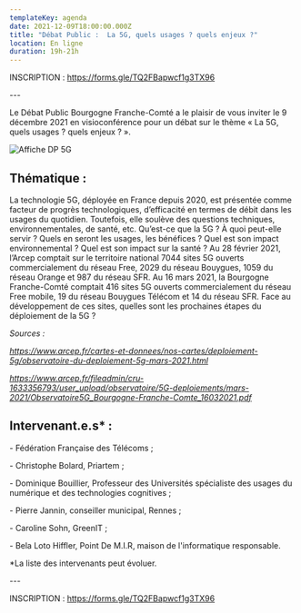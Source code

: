 ```yaml
---
templateKey: agenda
date: 2021-12-09T18:00:00.000Z
title: "Débat Public :  La 5G, quels usages ? quels enjeux ?"
location: En ligne
duration: 19h-21h
---
```

<!--StartFragment-->

INSCRIPTION : <https://forms.gle/TQ2FBapwcf1g3TX96>

\---

Le Débat Public Bourgogne Franche-Comté a le plaisir de vous inviter le 9 décembre 2021 en visioconférence pour un débat sur le thème « La 5G, quels usages ? quels enjeux ? ».

![Affiche DP 5G](/img/2021_affiche-dp-bfc_5g_400px.jpg#img-center "Affiche DP 5G")

## Thématique :

La technologie 5G, déployée en France depuis 2020, est présentée comme facteur de progrès technologiques, d’efficacité en termes de débit dans les usages du quotidien. Toutefois, elle soulève des questions techniques, environnementales, de santé, etc. Qu’est-ce que la 5G ? À quoi peut-elle servir ? Quels en seront les usages, les bénéfices ? Quel est son impact environnemental ? Quel est son impact sur la santé ? Au 28 février 2021, l’Arcep comptait sur le territoire national 7044 sites 5G ouverts commercialement du réseau Free, 2029 du réseau Bouygues, 1059 du réseau Orange et 987 du réseau SFR[](imap://animation%40debatpublic-bfc%2Eorg@ssl0.ovh.net:993/fetch%3EUID%3E.INBOX%3E1653#_ftn1). Au 16 mars 2021, la Bourgogne Franche-Comté comptait 416 sites 5G ouverts commercialement du réseau Free mobile, 19 du réseau Bouygues Télécom et 14 du réseau SFR[](imap://animation%40debatpublic-bfc%2Eorg@ssl0.ovh.net:993/fetch%3EUID%3E.INBOX%3E1653#_ftn2). Face au développement de ces sites, quelles sont les prochaines étapes du déploiement de la 5G ?

*Sources :*

*<https://www.arcep.fr/cartes-et-donnees/nos-cartes/deploiement-5g/observatoire-du-deploiement-5g-mars-2021.html>*

[](imap://animation%40debatpublic-bfc%2Eorg@ssl0.ovh.net:993/fetch%3EUID%3E.INBOX%3E1653#_ftnref2)*<https://www.arcep.fr/fileadmin/cru-1633356793/user_upload/observatoire/5G-deploiements/mars-2021/Observatoire5G_Bourgogne-Franche-Comte_16032021.pdf>*

## Intervenant.e.s* :

\- Fédération Française des Télécoms ; 

\- Christophe Bolard, Priartem ; 

\- Dominique Bouillier, Professeur des Universités spécialiste des usages du numérique et des technologies cognitives ; 

\- Pierre Jannin, conseiller municipal, Rennes ; 

\- Caroline Sohn, GreenIT ; 

\- Bela Loto Hiffler, Point De M.I.R, maison de l'informatique responsable.

\*La liste des intervenants peut évoluer.

\---

INSCRIPTION : <https://forms.gle/TQ2FBapwcf1g3TX96>

<!--EndFragment-->